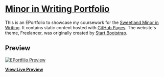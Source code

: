 # [Minor in Writing Portfolio](https://writing.baileystein.com/)

This is an EPortfolio to showcase my coursework for the [Sweetland Minor in Writing](https://lsa.umich.edu/sweetland/undergraduates/minor-in-writing.html). It contains static content hosted with [GitHub Pages](https://pages.github.com/). The website's theme, Freelancer, was originally created by [Start Bootstrap](http://startbootstrap.com/).

## Preview

[![EPortfilio Preview](https://writing.baileystein.com/img/portfolio/eportfolio-screenshot.jpg)](https://writing.baileystein.com/)

**[View Live Preview](https://writing.baileystein.com/)**

